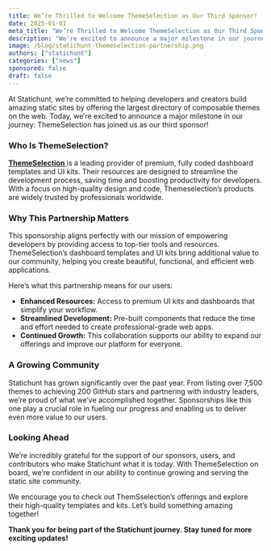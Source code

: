 ```yaml
---
title: We’re Thrilled to Welcome ThemeSelection as Our Third Sponsor!
date: 2025-01-01
meta_title: "We’re Thrilled to Welcome ThemeSelection as Our Third Sponsor"
description: "We’re excited to announce a major milestone in our journey: ThemeSelection has joined us as our third sponsor!"
image: /blog/statichunt-themeselection-partnership.png
authors: ["statichunt"]
categories: ["news"]
sponsored: false
draft: false
---
```

At Statichunt, we’re committed to helping developers and creators build amazing static sites by offering the largest directory of composable themes on the web. Today, we’re excited to announce a major milestone in our journey: ThemeSelection has joined us as our third sponsor!

### Who Is ThemeSelection?
<a href="https://themeselection.com/?ref=statichunt.com" target="_blank"> **ThemeSelection** </a> is a leading provider of premium, fully coded dashboard templates and UI kits. Their resources are designed to streamline the development process, saving time and boosting productivity for developers. With a focus on high-quality design and code, Themeselection’s products are widely trusted by professionals worldwide.

### Why This Partnership Matters
This sponsorship aligns perfectly with our mission of empowering developers by providing access to top-tier tools and resources. ThemeSelection’s dashboard templates and UI kits bring additional value to our community, helping you create beautiful, functional, and efficient web applications.

Here’s what this partnership means for our users:
- **Enhanced Resources:** Access to premium UI kits and dashboards that simplify your workflow.
- **Streamlined Development:** Pre-built components that reduce the time and effort needed to create professional-grade web apps.
- **Continued Growth:** This collaboration supports our ability to expand our offerings and improve our platform for everyone.

### A Growing Community
Statichunt has grown significantly over the past year. From listing over 7,500 themes to achieving 200 GitHub stars and partnering with industry leaders, we’re proud of what we’ve accomplished together. Sponsorships like this one play a crucial role in fueling our progress and enabling us to deliver even more value to our users.

### Looking Ahead
We’re incredibly grateful for the support of our sponsors, users, and contributors who make Statichunt what it is today. With ThemeSelection on board, we’re confident in our ability to continue growing and serving the static site community.

We encourage you to check out ThemSselection’s offerings and explore their high-quality templates and kits. Let’s build something amazing together!

**Thank you for being part of the Statichunt journey. Stay tuned for more exciting updates!**


